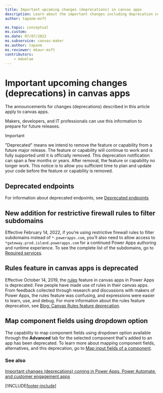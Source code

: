 ```yaml
---
title: Important upcoming changes (deprecations) in canvas apps
description: Learn about the important changes including deprecation coming soon to canvas apps.
author: tapanm-msft

ms.topic: conceptual
ms.custom: 
ms.date: 07/07/2022
ms.subservice: canvas-maker
ms.author: tapanm
ms.reviewer: mkaur-msft
contributors:
    - mduelae
---
```


# Important upcoming changes (deprecations) in canvas apps

The announcements for changes (deprecations) described in this article apply to canvas apps.

Makers, developers, and IT professionals can use this information to prepare for future releases.

> [!IMPORTANT]
> "Deprecated" means we intend to remove the feature or capability from a future major release. The feature or capability will continue to work and is fully supported until it is officially removed. This deprecation notification can span a few months or years. After removal, the feature or capability no longer work. This notice is to allow you sufficient time to plan and update your code before the feature or capability is removed.

## Deprecated endpoints

For information about deprecated endpoints, see [Deprecated endpoints](../../limits-and-config.md#deprecated-endpoints)

## New addition for restrictive firewall rules to filter subdomains

Effective February 14, 2022, if you’re using restrictive firewall rules to filter subdomains instead of `*.powerapps.com`, you’ll also need to allow access to `*gateway.prod.island.powerapps.com` for a continued Power Apps authoring and runtime experience. To see the complete list of the subdomains, go to [Required services](limits-and-config.md#required-services).

## Rules feature in canvas apps is deprecated

Effective October 14, 2019, the [rules](working-with-rules.md) feature in canvas apps in Power Apps is deprecated. Few people have made use of rules in their canvas apps. From feedback collected through research and discussions with makers of Power Apps, the rules feature was confusing, and expressions were easier to learn, use, and debug. For more information about the rules feature deprecation, see [Blog: Canvas Rules feature deprecation](https://powerapps.microsoft.com/blog/canvas-rules-feature-deprecation/).

## Map component fields using dropdown option

The capability to map component fields using dropdown option available through the **Advanced** tab for the selected component that's added to an app has been deprecated. To learn more about mapping component fields, alternatives, and this deprecation, go to [Map input fields of a component](map-component-input-fields.md).

### See also

[Important changes (deprecations) coming in Power Apps, Power Automate, and customer engagement apps](/power-platform/important-changes-coming)

[!INCLUDE[footer-include](../../includes/footer-banner.md)]